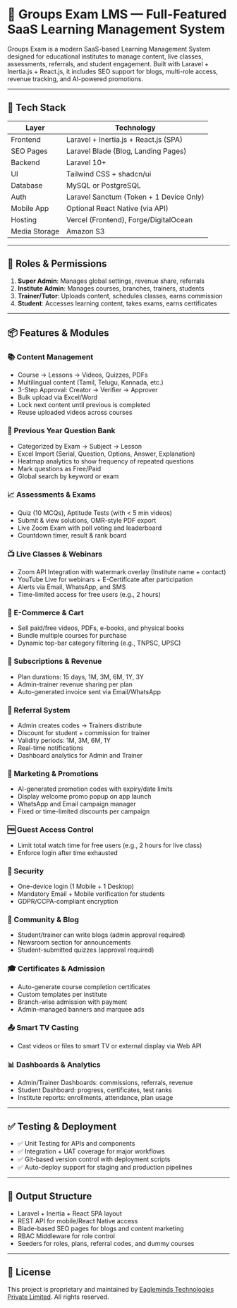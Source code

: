 # 📘 Groups Exam LMS — Full-Featured SaaS Learning Management System

Groups Exam is a modern SaaS-based Learning Management System designed for educational institutes to manage content, live classes, assessments, referrals, and student engagement. Built with Laravel + Inertia.js + React.js, it includes SEO support for blogs, multi-role access, revenue tracking, and AI-powered promotions.

---

## 🚀 Tech Stack

| Layer          | Technology                            |
|----------------|----------------------------------------|
| Frontend       | Laravel + Inertia.js + React.js (SPA) |
| SEO Pages      | Laravel Blade (Blog, Landing Pages)    |
| Backend        | Laravel 10+                            |
| UI             | Tailwind CSS + shadcn/ui               |
| Database       | MySQL or PostgreSQL                    |
| Auth           | Laravel Sanctum (Token + 1 Device Only)|
| Mobile App     | Optional React Native (via API)        |
| Hosting        | Vercel (Frontend), Forge/DigitalOcean |
| Media Storage  | Amazon S3                              |

---

## 👥 Roles & Permissions

1. **Super Admin**: Manages global settings, revenue share, referrals
2. **Institute Admin**: Manages courses, branches, trainers, students
3. **Trainer/Tutor**: Uploads content, schedules classes, earns commission
4. **Student**: Accesses learning content, takes exams, earns certificates

---

## 📦 Features & Modules

### 📚 Content Management
- Course → Lessons → Videos, Quizzes, PDFs
- Multilingual content (Tamil, Telugu, Kannada, etc.)
- 3-Step Approval: Creator → Verifier → Approver
- Bulk upload via Excel/Word
- Lock next content until previous is completed
- Reuse uploaded videos across courses

### 📄 Previous Year Question Bank
- Categorized by Exam → Subject → Lesson
- Excel Import (Serial, Question, Options, Answer, Explanation)
- Heatmap analytics to show frequency of repeated questions
- Mark questions as Free/Paid
- Global search by keyword or exam

### 📈 Assessments & Exams
- Quiz (10 MCQs), Aptitude Tests (with < 5 min videos)
- Submit & view solutions, OMR-style PDF export
- Live Zoom Exam with poll voting and leaderboard
- Countdown timer, result & rank board

### 📺 Live Classes & Webinars
- Zoom API Integration with watermark overlay (Institute name + contact)
- YouTube Live for webinars + E-Certificate after participation
- Alerts via Email, WhatsApp, and SMS
- Time-limited access for free users (e.g., 2 hours)

### 🛒 E-Commerce & Cart
- Sell paid/free videos, PDFs, e-books, and physical books
- Bundle multiple courses for purchase
- Dynamic top-bar category filtering (e.g., TNPSC, UPSC)

### 🧾 Subscriptions & Revenue
- Plan durations: 15 days, 1M, 3M, 6M, 1Y, 3Y
- Admin-trainer revenue sharing per plan
- Auto-generated invoice sent via Email/WhatsApp

### 👥 Referral System
- Admin creates codes → Trainers distribute
- Discount for student + commission for trainer
- Validity periods: 1M, 3M, 6M, 1Y
- Real-time notifications
- Dashboard analytics for Admin and Trainer

### 📢 Marketing & Promotions
- AI-generated promotion codes with expiry/date limits
- Display welcome promo popup on app launch
- WhatsApp and Email campaign manager
- Fixed or time-limited discounts per campaign

### 🆓 Guest Access Control
- Limit total watch time for free users (e.g., 2 hours for live class)
- Enforce login after time exhausted

### 🔐 Security
- One-device login (1 Mobile + 1 Desktop)
- Mandatory Email + Mobile verification for students
- GDPR/CCPA-compliant encryption

### 📣 Community & Blog
- Student/trainer can write blogs (admin approval required)
- Newsroom section for announcements
- Student-submitted quizzes (approval required)

### 🎓 Certificates & Admission
- Auto-generate course completion certificates
- Custom templates per institute
- Branch-wise admission with payment
- Admin-managed banners and marquee ads

### 📤 Smart TV Casting
- Cast videos or files to smart TV or external display via Web API

### 📊 Dashboards & Analytics
- Admin/Trainer Dashboards: commissions, referrals, revenue
- Student Dashboard: progress, certificates, test ranks
- Institute reports: enrollments, attendance, plan usage

---

## ✅ Testing & Deployment

- ✅ Unit Testing for APIs and components
- ✅ Integration + UAT coverage for major workflows
- ✅ Git-based version control with deployment scripts
- ✅ Auto-deploy support for staging and production pipelines

---

## 📂 Output Structure

- Laravel + Inertia + React SPA layout
- REST API for mobile/React Native access
- Blade-based SEO pages for blogs and content marketing
- RBAC Middleware for role control
- Seeders for roles, plans, referral codes, and dummy courses

---

## 🔗 License

This project is proprietary and maintained by [Eagleminds Technologies Private Limited](https://eagleminds.in). All rights reserved.
